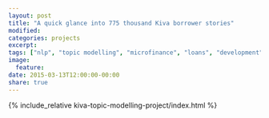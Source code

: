```yaml
---
layout: post
title: "A quick glance into 775 thousand Kiva borrower stories"
modified:
categories: projects
excerpt:
tags: ["nlp", "topic modelling", "microfinance", "loans", "development", "kiva", "d3", "visualization"]
image:
  feature:
date: 2015-03-13T12:00:00-00:00
share: true
---
```


{% include_relative kiva-topic-modelling-project/index.html %}
